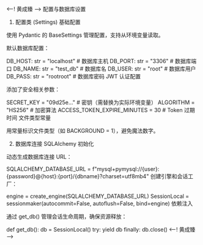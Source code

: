 <--! 黄成臻 -->
配置与数据库设置
1. 配置类 (Settings)
基础配置

使用 Pydantic 的 BaseSettings 管理配置，支持从环境变量读取。

默认数据库配置：

DB_HOST: str = "localhost"  # 数据库主机
DB_PORT: str = "3306"       # 数据库端口
DB_NAME: str = "test_db"    # 数据库名
DB_USER: str = "root"       # 数据库用户
DB_PASS: str = "rootroot"   # 数据库密码
JWT 认证配置

添加了安全相关参数：

SECRET_KEY = "09d25e..."    # 密钥（需替换为实际环境变量）
ALGORITHM = "HS256"         # 加密算法
ACCESS_TOKEN_EXPIRE_MINUTES = 30  # Token 过期时间
文件类型常量

用常量标识文件类型（如 BACKGROUND = 1），避免魔法数字。

2. 数据库连接
SQLAlchemy 初始化

动态生成数据库连接 URL：

SQLALCHEMY_DATABASE_URL = f"mysql+pymysql://{user}:{password}@{host}:{port}/{dbname}?charset=utf8mb4"
创建引擎和会话工厂：

engine = create_engine(SQLALCHEMY_DATABASE_URL)
SessionLocal = sessionmaker(autocommit=False, autoflush=False, bind=engine)
依赖注入

通过 get_db() 管理会话生命周期，确保资源释放：

def get_db():
    db = SessionLocal()
    try:
        yield db
    finally:
        db.close()
<--! 黄成臻 -->